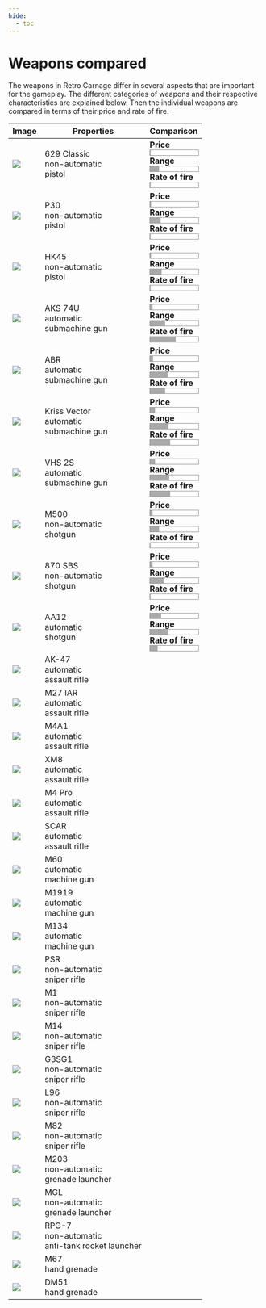 ```yaml
---
hide:
  - toc
---
```


# Weapons compared

The weapons in Retro Carnage differ in several aspects that are important for the gameplay. The different categories of weapons and their respective characteristics are explained below. Then the individual weapons are compared in terms of their price and rate of fire.

<style>
    div.comp-label {
        font-weight: bold;
    }
    div.comp-value {
        border-color: #999999;
        border-style: solid;
        border-width: 1px;
        height: 10px;
        width: 100%
    }
</style>

<table>
    <thead>
        <tr>
            <th>Image</th>
            <th>Properties</th>
            <th>Comparison</th>
        </tr>
    </thead>
    <tbody>
        <tr>
            <td><img src="/en/media/development/weapon-45.png"></img></td>
            <td>
                <span class="weapon-name">629 Classic</span><br />
                <span class="weapon-type">non-automatic</span><br />
                <span class="weapon-category">pistol</span>
            </td>
            <td>
                <div class="price-box">
                    <div class="comp-label">Price</div>
                    <div 
                        class="comp-value" 
                        style="background: linear-gradient(to right, darkgrey 0.8%, white 0.8%);" 
                        title="200" 
                    />
                </div>
                <div class="range-box">
                    <div class="comp-label">Range</div>
                    <div 
                        class="comp-value" 
                        style="background: linear-gradient(to right, darkgrey 18.75%, white 18.75%);"
                        title="300"
                    />
                </div>
                <div class="rate-of-fire-box">
                    <div class="comp-label">Rate of fire</div>
                    <div 
                        class="comp-value" 
                        style="background: linear-gradient(to right, darkgrey 1%, white 1%);"
                        title="Rate of fire depends on speed of user input"
                    />
                </div>
            </td>
        </tr>
        <tr>
            <td><img src="/en/media/development/weapon-46.png"></img></td>
            <td>
                <span class="weapon-name">P30</span><br />
                <span class="weapon-type">non-automatic</span><br />
                <span class="weapon-category">pistol</span>            
            </td>
            <td>
                <div class="price-box">
                    <div class="comp-label">Price</div>
                    <div 
                        class="comp-value" 
                        style="background: linear-gradient(to right, darkgrey 1.6%, white 1.6%);" 
                        title="400"
                    />
                </div>
                <div class="range-box">
                    <div class="comp-label">Range</div>
                    <div 
                        class="comp-value" 
                        style="background: linear-gradient(to right, darkgrey 21.875%, white 21.875%);"
                        title="350"
                    />
                </div>
                <div class="rate-of-fire-box">
                    <div class="comp-label">Rate of fire</div>
                    <div 
                        class="comp-value" 
                        style="background: linear-gradient(to right, darkgrey 1%, white 1%);"
                        title="Rate of fire depends on speed of user input"
                    />
                </div>
            </td>
        </tr>
        <tr>
            <td><img src="/en/media/development/weapon-08.png"></img></td>
            <td>
                <span class="weapon-name">HK45</span><br />
                <span class="weapon-type">non-automatic</span><br />
                <span class="weapon-category">pistol</span>
            </td>
            <td>
                <div class="price-box">
                    <div class="comp-label">Price</div>
                    <div 
                        class="comp-value" 
                        style="background: linear-gradient(to right, darkgrey 2.4%, white 2.4%);" 
                        title="600"
                    />
                </div>
                <div class="range-box">
                    <div class="comp-label">Range</div>
                    <div 
                        class="comp-value" 
                        style="background: linear-gradient(to right, darkgrey 23.75%, white 23.75%);"
                        title="380"
                    />
                </div>
                <div class="rate-of-fire-box">
                    <div class="comp-label">Rate of fire</div>
                    <div 
                        class="comp-value" 
                        style="background: linear-gradient(to right, darkgrey 1%, white 1%);"
                        title="Rate of fire depends on speed of user input"
                    />
                </div>
            </td>
        </tr>
        <tr>
            <td><img src="/en/media/development/weapon-16.png"></img></td>
            <td>
                <span class="weapon-name">AKS 74U</span><br />
                <span class="weapon-type">automatic</span><br />
                <span class="weapon-category">submachine gun</span>
            </td>
            <td>
                <div class="price-box">
                    <div class="comp-label">Price</div>
                    <div 
                        class="comp-value" 
                        style="background: linear-gradient(to right, darkgrey 5.6%, white 5.6%);" 
                        title="1400"
                    />
                </div>
                <div class="range-box">
                    <div class="comp-label">Range</div>
                    <div 
                        class="comp-value" 
                        style="background: linear-gradient(to right, darkgrey 31.25%, white 31.25%);"
                        title="380"
                    />
                </div>
                <div class="rate-of-fire-box">
                    <div class="comp-label">Rate of fire</div>
                    <div 
                        class="comp-value" 
                        style="background: linear-gradient(to right, darkgrey 52.63%, white 52.63%);"
                        title="10 bullets / second"
                    />
                </div>
            </td>
        </tr>
        <tr>
            <td><img src="/en/media/development/weapon-11.png"></img></td>
            <td>
                <span class="weapon-name">ABR</span><br />
                <span class="weapon-type">automatic</span><br />
                <span class="weapon-category">submachine gun</span>
            </td>
            <td>
                <div class="price-box">
                    <div class="comp-label">Price</div>
                    <div 
                        class="comp-value" 
                        style="background: linear-gradient(to right, darkgrey 6%, white 6%);" 
                        title="1500"
                    />
                </div>
                <div class="range-box">
                    <div class="comp-label">Range</div>
                    <div 
                        class="comp-value" 
                        style="background: linear-gradient(to right, darkgrey 36.25%, white 36.25%);"
                        title="580"
                    />
                </div>
                <div class="rate-of-fire-box">
                    <div class="comp-label">Rate of fire</div>
                    <div 
                        class="comp-value" 
                        style="background: linear-gradient(to right, darkgrey 31.58%, white 31.58%);"
                        title="7.14 bullets / second"
                    />
                </div>
            </td>
        </tr>
        <tr>
            <td><img src="/en/media/development/weapon-21.png"></img></td>
            <td>
                <span class="weapon-name">Kriss Vector</span><br />
                <span class="weapon-type">automatic</span><br />
                <span class="weapon-category">submachine gun</span>
            </td>
            <td>
                <div class="price-box">
                    <div class="comp-label">Price</div>
                    <div 
                        class="comp-value" 
                        style="background: linear-gradient(to right, darkgrey 10%, white 10%);" 
                        title="2500"
                    />
                </div>
                <div class="range-box">
                    <div class="comp-label">Range</div>
                    <div 
                        class="comp-value" 
                        style="background: linear-gradient(to right, darkgrey 37.5%, white 37.5%);"
                        title="600"
                    />
                </div>
                <div class="rate-of-fire-box">
                    <div class="comp-label">Rate of fire</div>
                    <div 
                        class="comp-value" 
                        style="background: linear-gradient(to right, darkgrey 42.1%, white 42.1%);"
                        title="8.33 bullets / second"
                    />
                </div>
            </td>
        </tr>
        <tr>
            <td><img src="/en/media/development/weapon-34.png"></img></td>
            <td>
                <span class="weapon-name">VHS 2S</span><br />
                <span class="weapon-type">automatic</span><br />
                <span class="weapon-category">submachine gun</span>
            </td>
            <td>
                <div class="price-box">
                    <div class="comp-label">Price</div>
                    <div 
                        class="comp-value" 
                        style="background: linear-gradient(to right, darkgrey 10%, white 10%);" 
                        title="2500"
                    />
                </div>
                <div class="range-box">
                    <div class="comp-label">Range</div>
                    <div 
                        class="comp-value" 
                        style="background: linear-gradient(to right, darkgrey 39.375%, white 39.375%);"
                        title="630"
                    />
                </div>
                <div class="rate-of-fire-box">
                    <div class="comp-label">Rate of fire</div>
                    <div 
                        class="comp-value" 
                        style="background: linear-gradient(to right, darkgrey 42.1%, white 42.1%);"
                        title="8.33 bullets / second"
                    />
                </div>
            </td>
        </tr>
        <tr>
            <td><img src="/en/media/development/weapon-07.png"></img></td>
            <td>
                <span class="weapon-name">M500</span><br />
                <span class="weapon-type">non-automatic</span><br />
                <span class="weapon-category">shotgun</span>
            </td>
            <td>
                <div class="price-box">
                    <div class="comp-label">Price</div>
                    <div 
                        class="comp-value" 
                        style="background: linear-gradient(to right, darkgrey 4.8%, white 4.8%);" 
                        title="1200"
                    />
                </div>
                <div class="range-box">
                    <div class="comp-label">Range</div>
                    <div 
                        class="comp-value" 
                        style="background: linear-gradient(to right, darkgrey 18.75%, white 18.75%);"
                        title="300"
                    />
                </div>
                <div class="rate-of-fire-box">
                    <div class="comp-label">Rate of fire</div>
                    <div 
                        class="comp-value" 
                        style="background: linear-gradient(to right, darkgrey 1%, white 1%);"
                        title="Rate of fire depends on speed of user input"
                    />
                </div>
            </td>
        </tr>
        <tr>
            <td><img src="/en/media/development/weapon-40.png"></img></td>
            <td>
                <span class="weapon-name">870 SBS</span><br />
                <span class="weapon-type">non-automatic</span><br />
                <span class="weapon-category">shotgun</span>
            </td>
            <td>
                <div class="price-box">
                    <div class="comp-label">Price</div>
                    <div 
                        class="comp-value" 
                        style="background: linear-gradient(to right, darkgrey 5.4%, white 5.4%);" 
                        title="1350"
                    />
                </div>
                <div class="range-box">
                    <div class="comp-label">Range</div>
                    <div 
                        class="comp-value" 
                        style="background: linear-gradient(to right, darkgrey 28.125%, white 28.125%);"
                        title="450"
                    />
                </div>
                <div class="rate-of-fire-box">
                    <div class="comp-label">Rate of fire</div>
                    <div 
                        class="comp-value" 
                        style="background: linear-gradient(to right, darkgrey 1%, white 1%);"
                        title="Rate of fire depends on speed of user input"
                    />
                </div>
            </td>
        </tr>
        <tr>
            <td><img src="/en/media/development/weapon-51.png"></img></td>
            <td>
                <span class="weapon-name">AA12</span><br />
                <span class="weapon-type">automatic</span><br />
                <span class="weapon-category">shotgun</span>
            </td>
            <td>
                <div class="price-box">
                    <div class="comp-label">Price</div>
                    <div 
                        class="comp-value" 
                        style="background: linear-gradient(to right, darkgrey 22.4%, white 22.4%);" 
                        title="5600"
                    />
                </div>
                <div class="range-box">
                    <div class="comp-label">Range</div>
                    <div 
                        class="comp-value" 
                        style="background: linear-gradient(to right, darkgrey 36.25%, white 36.25%);"
                        title="580"
                    />
                </div>
                <div class="rate-of-fire-box">
                    <div class="comp-label">Rate of fire</div>
                    <div 
                        class="comp-value" 
                        style="background: linear-gradient(to right, darkgrey 15.8%, white 15.8%);"
                        title="5.88 bullets / second"
                    />
                </div>
            </td>
        </tr>
        <tr>
            <td><img src="/en/media/development/weapon-18.png"></img></td>
            <td>
                <span class="weapon-name">AK-47</span><br />
                <span class="weapon-type">automatic</span><br />
                <span class="weapon-category">assault rifle</span>
            </td>
            <td></td>
        </tr>
        <tr>
            <td><img src="/en/media/development/weapon-02.png"></img></td>
            <td>
                <span class="weapon-name">M27 IAR</span><br />
                <span class="weapon-type">automatic</span><br />
                <span class="weapon-category">assault rifle</span>
            </td>
            <td></td>
        </tr>
        <tr>
            <td><img src="/en/media/development/weapon-22.png"></img></td>
            <td>
                <span class="weapon-name">M4A1</span><br />
                <span class="weapon-type">automatic</span><br />
                <span class="weapon-category">assault rifle</span>
            </td>
            <td></td>
        </tr>
        <tr>
            <td><img src="/en/media/development/weapon-04.png"></img></td>
            <td>
                <span class="weapon-name">XM8</span><br />
                <span class="weapon-type">automatic</span><br />
                <span class="weapon-category">assault rifle</span>
            </td>
            <td></td>
        </tr>
        <tr>
            <td><img src="/en/media/development/weapon-35.png"></img></td>
            <td>
                <span class="weapon-name">M4 Pro</span><br />
                <span class="weapon-type">automatic</span><br />
                <span class="weapon-category">assault rifle</span>
            </td>
            <td></td>
        </tr>
        <tr>
            <td><img src="/en/media/development/weapon-42.png"></img></td>
            <td>
                <span class="weapon-name">SCAR</span><br />
                <span class="weapon-type">automatic</span><br />
                <span class="weapon-category">assault rifle</span>
            </td>
            <td></td>
        </tr>
        <tr>
            <td><img src="/en/media/development/weapon-52.png"></img></td>
            <td>
                <span class="weapon-name">M60</span><br />
                <span class="weapon-type">automatic</span><br />
                <span class="weapon-category">machine gun</span>
            </td>
            <td></td>
        </tr>
        <tr>
            <td><img src="/en/media/development/weapon-19.png"></img></td>
            <td>
                <span class="weapon-name">M1919</span><br />
                <span class="weapon-type">automatic</span><br />
                <span class="weapon-category">machine gun</span>
            </td>
            <td></td>
        </tr>
        <tr>
            <td><img src="/en/media/development/weapon-01.png"></img></td>
            <td>
                <span class="weapon-name">M134</span><br />
                <span class="weapon-type">automatic</span><br />
                <span class="weapon-category">machine gun</span>
            </td>
            <td></td>
        </tr>
        <tr>
            <td><img src="/en/media/development/weapon-14.png"></img></td>
            <td>
                <span class="weapon-name">PSR</span><br />
                <span class="weapon-type">non-automatic</span><br />
                <span class="weapon-category">sniper rifle</span>
            </td>
            <td></td>
        </tr>
        <tr>
            <td><img src="/en/media/development/weapon-29.png"></img></td>
            <td>
                <span class="weapon-name">M1</span><br />
                <span class="weapon-type">non-automatic</span><br />
                <span class="weapon-category">sniper rifle</span>
            </td>
            <td></td>
        </tr>
        <tr>
            <td><img src="/en/media/development/weapon-54.png"></img></td>
            <td>
                <span class="weapon-name">M14</span><br />
                <span class="weapon-type">non-automatic</span><br />
                <span class="weapon-category">sniper rifle</span>
            </td>
            <td></td>
        </tr>
        <tr>
            <td><img src="/en/media/development/weapon-33.png"></img></td>
            <td>
                <span class="weapon-name">G3SG1</span><br />
                <span class="weapon-type">non-automatic</span><br />
                <span class="weapon-category">sniper rifle</span>
            </td>
            <td></td>
        </tr>
        <tr>
            <td><img src="/en/media/development/weapon-05.png"></img></td>
            <td>
                <span class="weapon-name">L96</span><br />
                <span class="weapon-type">non-automatic</span><br />
                <span class="weapon-category">sniper rifle</span>
            </td>
            <td></td>
        </tr>
        <tr>
            <td><img src="/en/media/development/weapon-06.png"></img></td>
            <td>
                <span class="weapon-name">M82</span><br />
                <span class="weapon-type">non-automatic</span><br />
                <span class="weapon-category">sniper rifle</span>
            </td>
            <td></td>
        </tr>
        <tr>
            <td><img src="/en/media/development/weapon-24.png"></img></td>
            <td>
                <span class="weapon-name">M203</span><br />
                <span class="weapon-type">non-automatic</span><br />
                <span class="weapon-category">grenade launcher</span>
            </td>
            <td></td>
        </tr>
        <tr>
            <td><img src="/en/media/development/weapon-47.png"></img></td>
            <td>
                <span class="weapon-name">MGL</span><br />
                <span class="weapon-type">non-automatic</span><br />
                <span class="weapon-category">grenade launcher</span>
            </td>
            <td></td>
        </tr>
        <tr>
            <td><img src="/en/media/development/weapon-10.png"></img></td>
            <td>
                <span class="weapon-name">RPG-7</span><br />
                <span class="weapon-type">non-automatic</span><br />
                <span class="weapon-category">anti-tank rocket launcher</span>
            </td>
            <td></td>
        </tr>
        <tr>
            <td><img src="/en/media/development/weapon-43.png"></img></td>
            <td>
                <span class="weapon-name">M67</span><br />
                <span class="weapon-category">hand grenade</span>
            </td>
            <td></td>
        </tr>
        <tr>
            <td><img src="/en/media/development/weapon-44.png"></img></td>
            <td>
                <span class="weapon-name">DM51</span><br />
                <span class="weapon-category">hand grenade</span>
            </td>
            <td></td>
        </tr>
    </tbody>
</table>